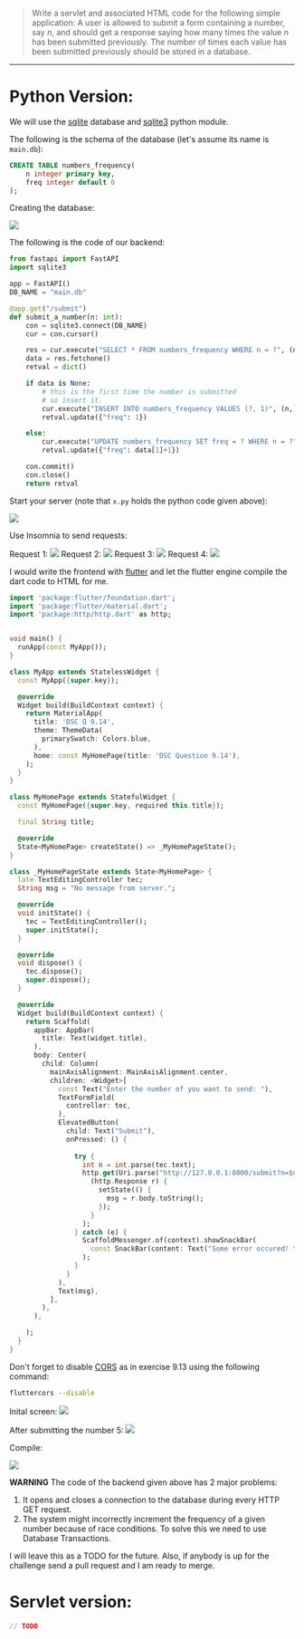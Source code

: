 > Write a servlet and associated HTML code for the following simple 
> application: A user is allowed to submit a form containing a number, 
> say $n$, and should get a response saying how many times the value $n$ has 
> been submitted previously. The number of times each value has been submitted
> previously should be stored in a database. 

--------------------------------

# Python Version: 

We will use the [sqlite](https://www.sqlite.org/index.html) database and [sqlite3](https://docs.python.org/3/library/sqlite3.html) python module.

The following is the schema of the database (let's assume its name is `main.db`): 

```sql 
CREATE TABLE numbers_frequency(
    n integer primary key, 
    freq integer default 0
);
```

Creating the database: 

<img src="9.14_creation_of_maindb.png"/>

The following is the code of our backend: 

```python
from fastapi import FastAPI
import sqlite3

app = FastAPI()
DB_NAME = "main.db"

@app.get("/submit")
def submit_a_number(n: int): 
    con = sqlite3.connect(DB_NAME)
    cur = con.cursor()

    res = cur.execute("SELECT * FROM numbers_frequency WHERE n = ?", (n,))
    data = res.fetchone()
    retval = dict() 

    if data is None: 
        # this is the first time the number is submitted
        # so insert it. 
        cur.execute("INSERT INTO numbers_frequency VALUES (?, 1)", (n,))
        retval.update({"freq": 1})

    else: 
        cur.execute("UPDATE numbers_frequency SET freq = ? WHERE n = ?", (data[1]+1, n))
        retval.update({"freq": data[1]+1})

    con.commit()
    con.close()
    return retval
```

Start your server (note that `x.py` holds the python code given above): 

<img src="9.14_start_server.png">

Use Insomnia to send requests: 

Request 1: 
<img src="9.14_request1.png">
Request 2: 
<img src="9.14_request2.png">
Request 3: 
<img src="9.14_request3.png">
Request 4: 
<img src="9.14_request4.png">

I would write the frontend with [flutter](https://flutter.dev/) and let the flutter engine 
compile the dart code to HTML for me.

```dart
import 'package:flutter/foundation.dart';
import 'package:flutter/material.dart';
import 'package:http/http.dart' as http;


void main() {
  runApp(const MyApp());
}

class MyApp extends StatelessWidget {
  const MyApp({super.key});

  @override
  Widget build(BuildContext context) {
    return MaterialApp(
      title: 'DSC Q 9.14',
      theme: ThemeData(
        primarySwatch: Colors.blue,
      ),
      home: const MyHomePage(title: 'DSC Question 9.14'),
    );
  }
}

class MyHomePage extends StatefulWidget {
  const MyHomePage({super.key, required this.title});

  final String title;

  @override
  State<MyHomePage> createState() => _MyHomePageState();
}

class _MyHomePageState extends State<MyHomePage> {
  late TextEditingController tec;
  String msg = "No message from server.";

  @override
  void initState() {
    tec = TextEditingController();
    super.initState();
  }

  @override
  void dispose() {
    tec.dispose();
    super.dispose();
  }

  @override
  Widget build(BuildContext context) {
    return Scaffold(
      appBar: AppBar(
        title: Text(widget.title),
      ),
      body: Center(
        child: Column(
          mainAxisAlignment: MainAxisAlignment.center,
          children: <Widget>[
            const Text("Enter the number of you want to send: "),
            TextFormField(
              controller: tec, 
            ), 
            ElevatedButton(
              child: Text("Submit"), 
              onPressed: () { 
                
                try { 
                  int n = int.parse(tec.text);
                  http.get(Uri.parse("http://127.0.0.1:8000/submit?n=$n")).then(
                    (http.Response r) { 
                      setState(() {
                        msg = r.body.toString();
                      });
                    }
                  );
                } catch (e) { 
                  ScaffoldMessenger.of(context).showSnackBar(
                    const SnackBar(content: Text("Some error occured! that is all we know."))
                  );
                }
              }
            ), 
            Text(msg),
          ],
        ),
      ),

    );
  }
}
```

Don't forget to disable [CORS](https://pub.dev/packages/flutter_cors) as in exercise 9.13 using the following command: 

```bash
fluttercors --disable
```

Inital screen: 
<img src="9.14_inital_screen.png">

After submitting the number 5: 
<img src="9.14_submit_5.png">

Compile: 

<img src="9.13_compile.png">

**WARNING** The code of the backend given above has 2 major problems: 
1. It opens and closes a connection to the database during every HTTP GET request. 
2. The system might incorrectly increment the frequency of a given number because of 
race conditions. To solve this we need to use Database Transactions.

I will leave this as a TODO for the future. Also, if anybody is up for the challenge 
send a pull request and I am ready to merge. 

# Servlet version: 

```java
// TODO
```

